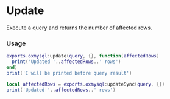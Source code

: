 # Update
Execute a query and returns the number of affected rows.

### Usage
```lua
exports.oxmysql:update(query, {}, function(affectedRows)
  print('Updated '..affectedRows..' rows')
end)
print('I will be printed before query result')
```
```lua
local affectedRows = exports.oxmysql:updateSync(query, {})
print('Updated '..affectedRows..' rows')
```
